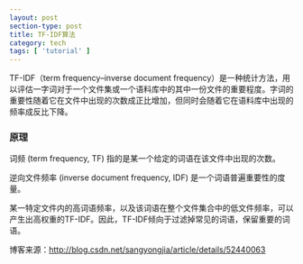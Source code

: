 ```yaml
---
layout: post
section-type: post
title: TF-IDF算法
category: tech
tags: [ 'tutorial' ]
---
```


TF-IDF（term frequency–inverse document frequency）是一种统计方法，用以评估一字词对于一个文件集或一个语料库中的其中一份文件的重要程度。字词的重要性随着它在文件中出现的次数成正比增加，但同时会随着它在语料库中出现的频率成反比下降。

### 原理  
词频 (term frequency, TF) 指的是某一个给定的词语在该文件中出现的次数。  

逆向文件频率 (inverse document frequency, IDF) 是一个词语普遍重要性的度量。  

某一特定文件内的高词语频率，以及该词语在整个文件集合中的低文件频率，可以产生出高权重的TF-IDF。因此，TF-IDF倾向于过滤掉常见的词语，保留重要的词语。  

博客来源：http://blog.csdn.net/sangyongjia/article/details/52440063
